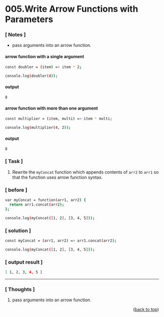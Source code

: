 <a name="topage"></a>

# 005.Write Arrow Functions with Parameters

### [ Notes ]
  * pass arguments into an arrow function.

#### arrow function with a single argument

```sh
const doubler = (item) => item * 2;

console.log(doubler(4));
```

#### output
```sh
8
```

#### arrow function with more than one argument 

```sh
const multiplier = (item, multi) => item * multi;

console.log(multiplier(4, 2));
```

#### output
```sh
8
```

### [ Task ]
  1. Rewrite the `myConcat` function which appends contents of `arr2` to `arr1` so that the function uses arrow function syntax.

### [ before ]

```sh
var myConcat = function(arr1, arr2) {
  return arr1.concat(arr2);
};

console.log(myConcat([1, 2], [3, 4, 5]));
```

### [ solution ]

```sh
const myConcat = (arr1, arr2) => arr1.concat(arr2);

console.log(myConcat([1, 2], [3, 4, 5]));
```

### [ output result ]

```sh
[ 1, 2, 3, 4, 5 ]
```

-----

### [ Thoughts ]

  1. pass arguments into an arrow function.


<p align="right">(<a href="#topage">back to top</a>)</p>
<br/>
<br/>
